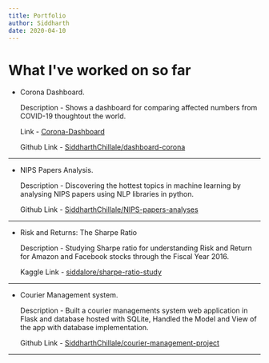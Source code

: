 ```yaml
---
title: Portfolio
author: Siddharth
date: 2020-04-10
---
```


# What I've worked on so far


*   Corona Dashboard.

    Description - Shows a dashboard for comparing affected numbers from COVID-19 thoughtout the world.

    Link - [Corona-Dashboard](https://covid-19-visual.herokuapp.com/)

    Github Link - [SiddharthChillale/dashboard-corona](https://github.com/SiddharthChillale/dashboard-corona)

---
*   NIPS Papers Analysis.

    Description - Discovering the hottest topics in machine learning by analysing NIPS papers using NLP libraries in python.

    Github Link - [SiddharthChillale/NIPS-papers-analyses](https://github.com/SiddharthChillale/NIPS-papers-analyses)

---
*   Risk and Returns: The Sharpe Ratio

    Description - Studying Sharpe ratio for understanding Risk and Return for Amazon and Facebook stocks through the Fiscal Year 2016.

    Kaggle Link - [siddalore/sharpe-ratio-study](https://www.kaggle.com/siddalore/sharpe-ratio-study)

---
*   Courier Management system.

    Description - Built a courier managements system web application in Flask and database hosted with SQLite, Handled the Model and View of the app with database implementation.   

    Github Link - [SiddharthChillale/courier-management-project](https://github.com/SiddharthChillale/courier-management-project/) 

---